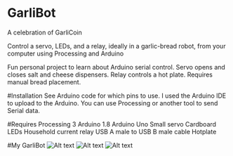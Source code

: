 # GarliBot
A celebration of GarliCoin

Control a servo, LEDs, and a relay, ideally in a garlic-bread robot, from your computer using Processing and Arduino

Fun personal project to learn about Arduino serial control.
Servo opens and closes salt and cheese dispensers.
Relay controls a hot plate.
Requires manual bread placement.

#Installation
See Arduino code for which pins to use.
I used the Arduino IDE to upload to the Arduino.
You can use Processing or another tool to send Serial data.


#Requires
Processing 3
Arduino 1.8
Arduino Uno
Small servo
Cardboard
LEDs
Household current relay
USB A male to USB B male cable
Hotplate


#My GarliBot
![Alt text](https://github.com/mathSlug/GarliBot/lib/Side_view)
![Alt text](https://github.com/mathSlug/GarliBot/lib/Top_view)
![Alt text](https://github.com/mathSlug/GarliBot/lib/Aub_robot)

